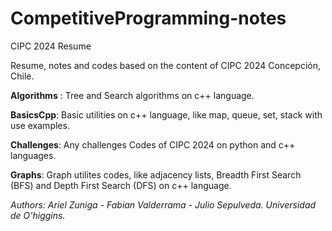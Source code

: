 # CompetitiveProgramming-notes
CIPC 2024 Resume 

Resume, notes and codes based on the content of CIPC 2024 Concepción, Chile.

__Algorithms__ : Tree and Search algorithms on c++ language.

__BasicsCpp__: Basic utilities on c++ language, like map, queue, set, stack with use examples.

__Challenges__: Any challenges Codes of CIPC 2024 on python and c++ languages.

__Graphs__: Graph utilites codes, like adjacency lists, Breadth First Search (BFS) and  Depth First Search (DFS) on c++ language.

*_Authors: Ariel Zuniga - Fabian Valderrama - Julio Sepulveda. Universidad de O'higgins._*
